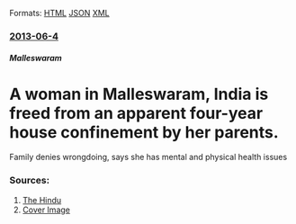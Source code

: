 
Formats: [HTML](/news/2013/06/4/a-woman-in-malleswaram-india-is-freed-from-an-apparent-four-year-house-confinement-by-her-parents.html)  [JSON](/news/2013/06/4/a-woman-in-malleswaram-india-is-freed-from-an-apparent-four-year-house-confinement-by-her-parents.json)  [XML](/news/2013/06/4/a-woman-in-malleswaram-india-is-freed-from-an-apparent-four-year-house-confinement-by-her-parents.xml)  

### [2013-06-4](/news/2013/06/4/index.md)

##### Malleswaram
# A woman in Malleswaram, India is freed from an apparent four-year house confinement by her parents. 

Family denies wrongdoing, says she has mental and physical health issues


### Sources:

1. [The Hindu](http://www.thehindu.com/news/national/karnataka/police-rescue-woman-from-fouryear-house-confinement/article4782332.ece)
1. [Cover Image](http://www.thehindu.com/migration_catalog/article12033354.ece/ALTERNATES/LANDSCAPE_615/Hema)
